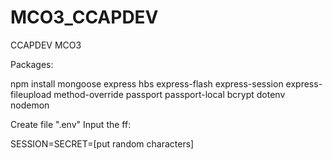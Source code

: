 # MCO3_CCAPDEV
CCAPDEV MCO3

Packages:

npm install mongoose express hbs express-flash express-session express-fileupload method-override passport passport-local bcrypt dotenv nodemon 


Create file ".env"
Input the ff:

SESSION=SECRET=[put random characters]